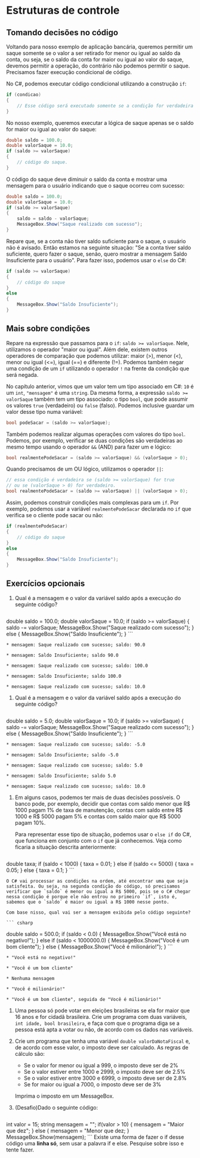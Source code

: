 # Estruturas de controle

## Tomando decisões no código

Voltando para nosso exemplo de aplicação bancária, queremos permitir um saque somente se o valor a ser retirado for menor ou igual ao saldo da conta, ou seja, se o saldo da conta for maior ou igual ao valor do saque, devemos permitir a operação, do contrário não podemos permitir o saque. Precisamos fazer execução condicional de código.

No C#, podemos executar código condicional utilizando a construção `if`:

``` csharp
if (condicao) 
{
    // Esse código será executado somente se a condição for verdadeira
}
```

No nosso exemplo, queremos executar a lógica de saque apenas se o saldo for maior ou igual ao valor do saque:

``` csharp
double saldo = 100.0;
double valorSaque = 10.0;
if (saldo >= valorSaque) 
{
    // código do saque.
}
```

O código do saque deve diminuir o saldo da conta e mostrar uma mensagem para o usuário indicando que o saque ocorreu com sucesso:

``` csharp
double saldo = 100.0;
double valorSaque = 10.0;
if (saldo >= valorSaque) 
{
    saldo = saldo - valorSaque;
    MessageBox.Show("Saque realizado com sucesso");
}
```

Repare que, se a conta não tiver saldo suficiente para o saque, o usuário não é avisado. Então estamos na seguinte situação: "Se a conta tiver saldo suficiente, quero fazer o saque, senão, quero mostrar a mensagem Saldo Insuficiente para o usuário". Para fazer isso, podemos usar o `else` do C#:

``` csharp
if (saldo >= valorSaque) 
{
    // código do saque
}
else
{
    MessageBox.Show("Saldo Insuficiente");
}
```

## Mais sobre condições

Repare na expressão que passamos para o `if`: `saldo >= valorSaque`. Nele, utilizamos o operador "maior ou igual". Além dele, existem outros operadores de comparação que podemos utilizar: maior (>), menor (<), menor ou igual (<=), igual (==) e diferente (!=). Podemos também negar uma condição de um `if` utilizando o operador `!` na frente da condição que será negada.

No capítulo anterior, vimos que um valor tem um tipo associado em C#: `10` é um `int`, `"mensagem"` é uma `string`. Da mesma forma, a expressão `saldo >= valorSaque` também tem um tipo associado: o tipo `bool`, que pode assumir os valores `true` (verdadeiro) ou `false` (falso). Podemos inclusive guardar um valor desse tipo numa variável:

``` csharp
bool podeSacar = (saldo >= valorSaque);
```

Também podemos realizar algumas operações com valores do tipo `bool`. Podemos, por exemplo, verificar se duas condições são verdadeiras ao mesmo tempo usando o operador `&&` (AND) para fazer um e lógico:

``` csharp
bool realmentePodeSacar = (saldo >= valorSaque) && (valorSaque > 0);
```

Quando precisamos de um OU lógico, utilizamos o operador `||`:

``` csharp
// essa condição é verdadeira se (saldo >= valorSaque) for true
// ou se (valorSaque > 0) for verdadeiro.
bool realmentePodeSacar = (saldo >= valorSaque) || (valorSaque > 0);
```

Assim, podemos construir condições mais complexas para um `if`. Por exemplo, podemos usar a variável `realmentePodeSacar` declarada no `if` que verifica se o cliente pode sacar ou não:

``` csharp
if (realmentePodeSacar) 
{
    // código do saque
}
else
{
    MessageBox.Show("Saldo Insuficiente");
}
```

## Exercícios opcionais
1. Qual é a mensagem e o valor da variável saldo após a execução do seguinte código?
	``` csharp
 double saldo = 100.0;
 double valorSaque = 10.0;
 if (saldo >= valorSaque)
 {
    saldo -= valorSaque;
    MessageBox.Show("Saque realizado com sucesso");
 }
 else
 {
    MessageBox.Show("Saldo Insuficiente");
 }
	```

	* mensagem: Saque realizado com sucesso; saldo: 90.0

	* mensagem: Saldo Insuficiente; saldo 90.0

	* mensagem: Saque realizado com sucesso; saldo: 100.0

	* mensagem: Saldo Insuficiente; saldo 100.0

	* mensagem: Saque realizado com sucesso; saldo: 10.0

	
1. Qual é a mensagem e o valor da variável saldo após a execução do seguinte código?

	``` csharp
 double saldo = 5.0;
 double valorSaque = 10.0;
 if (saldo >= valorSaque)
 {
    saldo -= valorSaque;
    MessageBox.Show("Saque realizado com sucesso");
 }
 else
 {
    MessageBox.Show("Saldo Insuficiente");
 }
	```

	* mensagem: Saque realizado com sucesso; saldo: -5.0

	* mensagem: Saldo Insuficiente; saldo -5.0

	* mensagem: Saque realizado com sucesso; saldo: 5.0

	* mensagem: Saldo Insuficiente; saldo 5.0

	* mensagem: Saque realizado com sucesso; saldo: 10.0

	
1. Em alguns casos, podemos ter mais de duas decisões possíveis. O banco pode, por exemplo, decidir que contas com saldo menor que R$ 1000 pagam 1% de taxa de manutenção, contas com saldo entre R$ 1000 e R$ 5000 pagam 5% e contas com saldo maior que R$ 5000 pagam 10%.

	Para representar esse tipo de situação, podemos usar o `else if` do C#, que funciona em conjunto com o `if` que já conhecemos. Veja como ficaria a situação descrita anteriormente:

	``` csharp
 double taxa;
 if (saldo < 1000)
 {
    taxa = 0.01;
 }
 else if (saldo <= 5000)
 {
    taxa = 0.05;
 }
 else
 {
    taxa = 0.1;
 }
	```

	O C# vai processar as condições na ordem, até encontrar uma que seja satisfeita. Ou seja, na segunda condição do código, só precisamos verificar que `saldo` é menor ou igual a R$ 5000, pois se o C# chegar nessa condição é porque ele não entrou no primeiro `if`, isto é, sabemos que o `saldo` é maior ou igual a R$ 1000 nesse ponto.

	Com base nisso, qual vai ser a mensagem exibida pelo código seguinte?

	``` csharp
 double saldo = 500.0;
 if (saldo < 0.0)
 {
    MessageBox.Show("Você está no negativo!");
 }
 else if (saldo < 1000000.0)
 {
    MessageBox.Show("Você é um bom cliente");
 }
 else
 {
    MessageBox.Show("Você é milionário!");
 }
	```

	* "Você está no negativo!"

	* "Você é um bom cliente"

	* Nenhuma mensagem

	* "Você é milionário!"

	* "Você é um bom cliente", seguida de "Você é milionário!"

	
1. Uma pessoa só pode votar em eleições brasileiras se ela for maior que 16 anos e for cidadã brasileira. Crie um programa com duas variáveis, `int idade, bool brasileira`, e faça com que o programa diga se a pessoa está apta a votar ou não, de acordo com os dados nas variáveis.

	
1. Crie um programa que tenha uma variável `double valorDaNotaFiscal` e, de acordo com esse valor, o imposto deve ser calculado. As regras de cálculo são:

	* Se o valor for menor ou igual a 999, o imposto deve ser de 2%
	* Se o valor estiver entre 1000 e 2999, o imposto deve ser de 2.5%
	* Se o valor estiver entre 3000 e 6999, o imposto deve ser de 2.8%
	* Se for maior ou igual a 7000, o imposto deve ser de 3%

	Imprima o imposto em um MessageBox.

1. (Desafio)Dado o seguinte código:
	``` csharp
 int valor = 15;
 string mensagem = "";
 if(valor > 10)
 {
    mensagem = "Maior que dez";
 }
 else
 {
    mensagem = "Menor que dez;
 }
 MessageBox.Show(mensagem);
	```
	Existe uma forma de fazer o if desse código uma **linha só**, sem usar a palavra if e else.
	Pesquise sobre isso e tente fazer.
